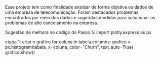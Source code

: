 Esse projeto tem como finalidade analisar de forma objetiva os dados de uma empresa de telecomunicação. 
Foram destacados problemas encontrados por meio dos dados e sugeridas medidas para solucionar os problemas de alto cancelamento na empresa.


Sugestão de melhora no código do Passo 5:
import plotly.express as px

etapa 1: criar o gráfico
for coluna in tabela.columns:
    grafico = px.histogram(tabela, x=coluna, color="Churn", text_auto=True)
    grafico.show()

